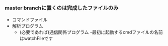 ### master branchに置くのは**完成した**ファイルのみ
- コマンドファイル
- 解析プログラム
  - (必要であれば)通信関係プログラム
-最初に起動するcmdファイルの名前はwatchFileです
